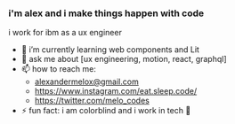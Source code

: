 ### i'm alex and i make things happen with code

i work for ibm as a ux engineer

- 🌱 i’m currently learning web components and Lit
- 💬 ask me about [ux engineering, motion, react, graphql]
- 📫 how to reach me: 
  - alexandermelox@gmail.com
  - https://www.instagram.com/eat.sleep.code/
  - https://twitter.com/melo_codes
- ⚡ fun fact: i am colorblind and i work in tech 😬
